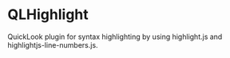 # QLHighlight
QuickLook plugin for syntax highlighting by using highlight.js and highlightjs-line-numbers.js.
